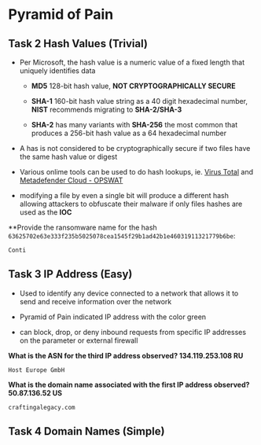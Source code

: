 # Pyramid of Pain

## Task 2 Hash Values (Trivial)

* Per Microsoft, the hash value is a numeric value of a fixed length that uniquely identifies data
    * **MD5** 128-bit hash value, **NOT CRYPTOGRAPHICALLY SECURE**

    * **SHA-1** 160-bit hash value string as a 40 digit hexadecimal number, **NIST** recommends migrating to **SHA-2/SHA-3**

    * **SHA-2** has many variants with **SHA-256** the most common that produces a 256-bit hash value as a 64 hexadecimal number
* A has is not considered to be cryptographically secure if two files have the same hash value or digest

* Various onlime tools can be used to do hash lookups, ie. [Virus Total](https://virustotal.com) and [Metadefender Cloud - OPSWAT](https://metadefender.opswat.com/?lang=en)

* modifying a file by even a single bit will produce a different hash allowing attackers to obfuscate their malware if only files hashes are used as the **IOC**

**Provide the ransomware name for the hash `63625702e63e333f235b5025078cea1545f29b1ad42b1e46031911321779b6be`:
```
Conti
```

## Task 3 IP Address (Easy)

* Used to identify any device connected to a network that allows it to send and receive information over the network

* Pyramid of Pain indicated IP address with the color green

* can block, drop, or deny inbound requests from specific IP addresses on the parameter or external firewall


**What is the ASN for the third IP address observed? 134.119.253.108 RU**
```
Host Europe GmbH
```

**What is the domain name associated with the first IP address observed? 50.87.136.52 US**
```
craftingalegacy.com
```

## Task 4 Domain Names (Simple)


